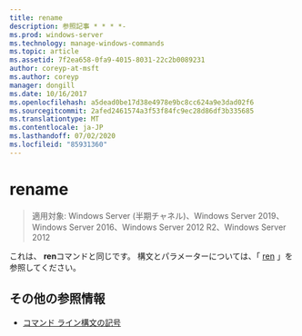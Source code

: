 ```yaml
---
title: rename
description: 参照記事 * * * *-
ms.prod: windows-server
ms.technology: manage-windows-commands
ms.topic: article
ms.assetid: 7f2ea658-0fa9-4015-8031-22c2b0089231
author: coreyp-at-msft
ms.author: coreyp
manager: dongill
ms.date: 10/16/2017
ms.openlocfilehash: a5dead0be17d38e4978e9bc8cc624a9e3dad02f6
ms.sourcegitcommit: 2afed2461574a3f53f84fc9ec28d86df3b335685
ms.translationtype: MT
ms.contentlocale: ja-JP
ms.lasthandoff: 07/02/2020
ms.locfileid: "85931360"
---
```

# <a name="rename"></a>rename

> 適用対象: Windows Server (半期チャネル)、Windows Server 2019、Windows Server 2016、Windows Server 2012 R2、Windows Server 2012

これは、 **ren**コマンドと同じです。
構文とパラメーターについては、「 [ren](ren.md) 」を参照してください。
## <a name="additional-references"></a>その他の参照情報
- [コマンド ライン構文の記号](command-line-syntax-key.md)

